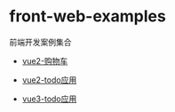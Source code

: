 # front-web-examples
前端开发案例集合

- [vue2-购物车](https://github.com/xiaominglin789/front-web-examples/tree/master/demo-card-vue2)

- [vue2-todo应用](https://github.com/xiaominglin789/front-web-examples/tree/master/todo2-list)

- [vue3-todo应用](https://github.com/xiaominglin789/front-web-examples/tree/master/todo3-list)
